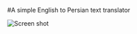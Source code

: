 #A simple English to Persian text translator

<img src="https://www.imageupload.co.uk/image/ZQ3q" alt="Screen shot">
